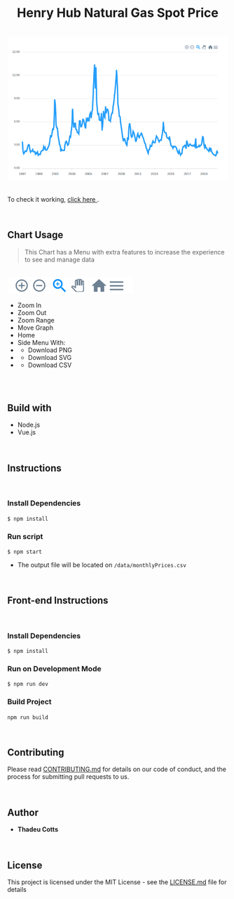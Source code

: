 # <center> Henry Hub Natural Gas Spot Price </center>

</br>

<img src="./src/assets/graph.png">

</br>
</br>

<p>To check it working, <a href="https://cotts.github.io/natural-gas-price/" > click here </a>.</p>

</br>

## Chart Usage
 > This Chart has a Menu with extra features to increase the experience to see and manage data

</br>
 <img src="./src/assets/menu.png">

* Zoom In
* Zoom Out
* Zoom Range
* Move Graph
* Home
* Side Menu With:
* * Download PNG
* * Download SVG
* * Download CSV
</br>
</br>

## Build with
- Node.js
- Vue.js

</br>

## Instructions

</br>

### Install Dependencies
```
$ npm install
```

### Run script
```
$ npm start
```
* The output file will be located on `/data/monthlyPrices.csv`

</br>

## Front-end Instructions

</br>

### Install Dependencies
```
$ npm install
```

### Run on Development Mode
```
$ npm run dev
```

### Build Project
```
npm run build
```

</br>

## Contributing

Please read [CONTRIBUTING.md](CONTRIBUTING.md) for details on our code of conduct, and the process for submitting pull requests to us.

</br>

## Author

* **Thadeu Cotts**

</br>

## License

This project is licensed under the MIT License - see the [LICENSE.md](LICENSE.md) file for details